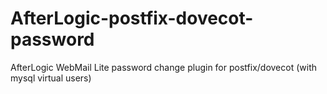 # AfterLogic-postfix-dovecot-password
AfterLogic WebMail Lite password change plugin for postfix/dovecot (with mysql virtual users)
